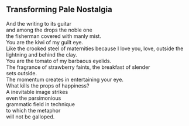 Transforming Pale Nostalgia
---------------------------
And the writing to its guitar  
and among the drops the noble one  
the fisherman covered with manly mist.  
You are the kiwi of my guilt eye.  
Like the crooked steel of maternities because I love you, love, outside the lightning and behind the clay.  
You are the tomato of my barbaous eyelids.  
The fragrance of strawberry faints, the breakfast of slender  
sets outside.  
The momentum creates in entertaining your eye.  
What kills the props of happiness?  
A inevitable image strikes  
even the parsimonious  
grammatic field in technique  
to which the metaphor  
will not be galloped.  
